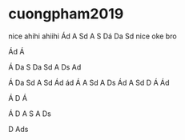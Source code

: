 # cuongpham2019
nice
ahihi
ahiihi
Ád
A
Sd
A
S
Dá
Da
Sd
nice oke bro

Ád
Á

Á
Da
S
Da
Sd
A
Ds
Ad

Á
Da
Sd
A
Sd
Ád
ád
Á
A
Sd
A
Ds
Ád
A
Sd
D
Á
Ád

Á
D
Á

Á
D
A
S
A
Ds

D
Ads
